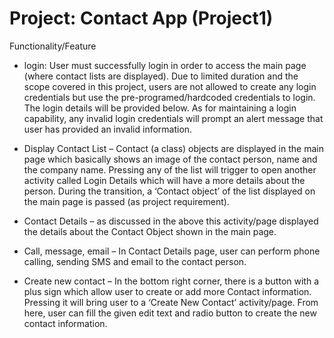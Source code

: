 # Project: Contact App (Project1)

Functionality/Feature
 - login: User must successfully login in order to access the main page (where contact lists are displayed). Due to limited duration and the scope covered in this project, 
	  users are not allowed to create any login credentials but use the pre-programed/hardcoded credentials to login. The login details will be provided below. 
	  As for maintaining a login capability, any invalid login credentials will prompt an alert message that user has provided an invalid information.

 - Display Contact List – Contact (a class) objects are displayed in the main page which basically shows an image of the contact person, name and the company name. 
			  Pressing any of the list will trigger to open another activity called Login Details which will have a more details about the person. 
			  During the transition, a ‘Contact object’ of the list displayed on the main page is passed (as project requirement).

 - Contact Details – as discussed in the above this activity/page displayed the details about the Contact Object shown in the main page.

 - Call, message, email – In Contact Details page, user can perform phone calling, sending SMS and email to the contact person.

 - Create new contact – In the bottom right corner, there is a button with a plus sign which allow user to create or add more Contact information. Pressing it will 
			bring user to a ‘Create New Contact’ activity/page. From here, user can fill the given edit text and radio button to create the new contact information.
